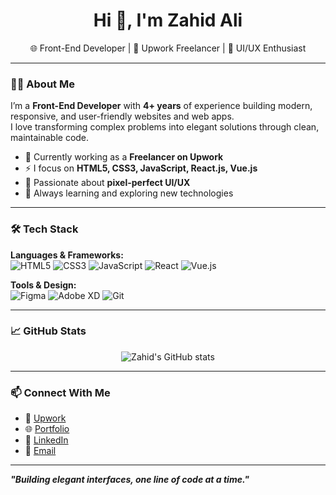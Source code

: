 <!-- Profile README for Zahid Ali -->

<h1 align="center">Hi 👋, I'm Zahid Ali</h1>

<p align="center">
  🌐 Front-End Developer | 💼 Upwork Freelancer | 🎨 UI/UX Enthusiast
</p>

---

### 👨‍💻 About Me

I’m a **Front-End Developer** with **4+ years** of experience building modern, responsive, and user-friendly websites and web apps.  
I love transforming complex problems into elegant solutions through clean, maintainable code.

- 🔭 Currently working as a **Freelancer on Upwork**
- ⚡ I focus on **HTML5, CSS3, JavaScript, React.js, Vue.js**
- 🎨 Passionate about **pixel-perfect UI/UX**
- 🚀 Always learning and exploring new technologies

---

### 🛠️ Tech Stack

**Languages & Frameworks:**  
![HTML5](https://img.shields.io/badge/-HTML5-E34F26?logo=html5&logoColor=fff) 
![CSS3](https://img.shields.io/badge/-CSS3-1572B6?logo=css3&logoColor=fff) 
![JavaScript](https://img.shields.io/badge/-JavaScript-F7DF1E?logo=javascript&logoColor=000) 
![React](https://img.shields.io/badge/-React-61DAFB?logo=react&logoColor=000) 
![Vue.js](https://img.shields.io/badge/-Vue.js-4FC08D?logo=vue.js&logoColor=fff)

**Tools & Design:**  
![Figma](https://img.shields.io/badge/-Figma-F24E1E?logo=figma&logoColor=fff) 
![Adobe XD](https://img.shields.io/badge/-Adobe%20XD-FF61F6?logo=adobexd&logoColor=fff) 
![Git](https://img.shields.io/badge/-Git-F05032?logo=git&logoColor=fff)

---

### 📈 GitHub Stats

<p align="center">
  <img src="https://github-readme-stats.vercel.app/api?username=YOUR_GITHUB_USERNAME&show_icons=true&theme=transparent" alt="Zahid's GitHub stats" />
</p>

---

### 📫 Connect With Me

- 💼 [Upwork](#) <!-- Add your Upwork profile link -->
- 🌐 [Portfolio](#) <!-- Add your portfolio link if any -->
- 💬 [LinkedIn](#) <!-- Add your LinkedIn link if you like -->
- 📧 [Email](mailto:your.email@example.com)

---

**_"Building elegant interfaces, one line of code at a time."_**
